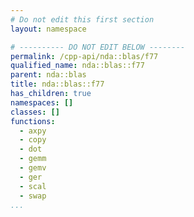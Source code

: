 ```yaml
---
# Do not edit this first section
layout: namespace

# ---------- DO NOT EDIT BELOW --------
permalink: /cpp-api/nda::blas/f77
qualified_name: nda::blas::f77
parent: nda::blas
title: nda::blas::f77
has_children: true
namespaces: []
classes: []
functions:
  - axpy
  - copy
  - dot
  - gemm
  - gemv
  - ger
  - scal
  - swap
...
```


